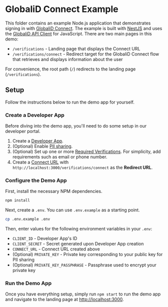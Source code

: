 # GlobaliD Connect Example

This folder contains an example Node.js application that demonstrates signing in with [GlobaliD Connect](https://docs.global.id/developers/globalid-connect). The example is built with [NestJS](https://nestjs.com/) and uses the [GlobaliD API Client](https://npmjs.com/package/@globalid/api-client) for JavaScript. There are two main pages in this demo:

- `/verifications` - Landing page that displays the Connect URL
- `/verifications/connect` - Redirect target for the GlobaliD Connect flow that retrieves and displays information about the user

For convenience, the root path (`/`) redirects to the landing page (`/verifications`).

## Setup

Follow the instructions below to run the demo app for yourself.

### Create a Developer App

Before diving into the demo app, you'll need to do some setup in our developer portal.

1. Create a [Developer App](https://docs.global.id/developers/globalid-connect/developer-app).
1. (Optional) Enable [PII sharing](https://docs.global.id/developers/globalid-connect/pii-sharing).
1. (Optional) Set up one or more [Required Verifications](https://docs.global.id/developers/globalid-connect/required-verifications). For simplicity, add requirements such as email or phone number.
1. Create a [Connect URL](https://docs.global.id/developers/globalid-connect/connect-url) with `http://localhost:3000/verifications/connect` as the **Redirect URL**.

### Configure the Demo App

First, install the necessary NPM dependencies.

```bash
npm install
```

Next, create a `.env`. You can use `.env.example` as a starting point.

```bash
cp .env.example .env
```

Then, enter values for the following environment variables in your `.env`:

- `CLIENT_ID` - Developer App's ID
- `CLIENT_SECRET` - Secret generated upon Developer App creation
- `CONNECT_URL` - Connect URL created above
- (Optional) `PRIVATE_KEY` - Private key corresponding to your public key for PII sharing
- (Optional) `PRIVATE_KEY_PASSPHRASE` - Passphrase used to encrypt your private key

### Run the Demo App

Once you have everything setup, simply run `npm start` to run the demo app and navigate to the landing page at <http://localhost:3000>.
